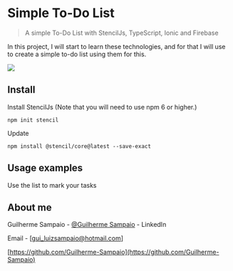 # Simple To-Do List
>  A simple To-Do List with StencilJs, TypeScript, Ionic and Firebase

In this project, I will start to learn these technologies, and for that I will use to create a simple to-do list using them for this.


![](https://media0.giphy.com/media/Rm9RzjSAfXm4o/giphy.gif) 

## Install

Install StencilJs (Note that you will need to use npm 6 or higher.)

```
npm init stencil
```
Update

```
npm install @stencil/core@latest --save-exact
```

## Usage examples

Use the list to mark your tasks

## About me

Guilherme Sampaio - [@Guilherme Sampaio](https://www.linkedin.com/in/guilherme-sampaio-4946a01a6/google.com) - LinkedIn

Email - [gui_luizsampaio@hotmail.com]

[https://github.com/Guilherme-Sampaio](https://github.com/Guilherme-Sampaio)
